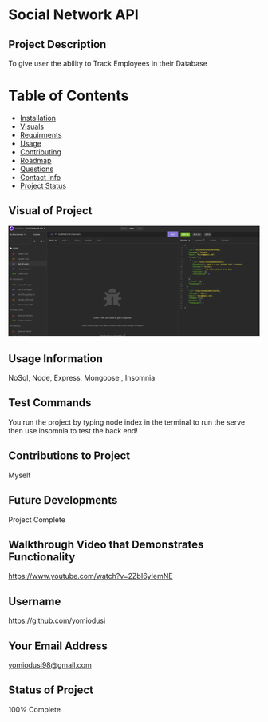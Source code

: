 # Social Network API

  ## Project Description
  To give user the ability to Track Employees in their Database
  # Table of Contents
  * [Installation](#Installation)
  * [Visuals](#Visuals)
  * [Requirments](#Requirments)
  * [Usage](#Usage)
  * [Contributing](#Contributing)
  * [Roadmap](#Roadmap)
  * [Questions](#Questions)
  * [Contact Info](#Email)
  * [Project Status](#Status)

  ## Visual of Project
  ![screenshot](/images/insomnia.png)


  ## Usage Information
  NoSql, Node, Express, Mongoose , Insomnia

  ## Test Commands
  You run the project by typing node index in the terminal to run the serve then use insomnia to test the back end!

  ## Contributions to Project
  Myself 

  ## Future Developments
  Project Complete

  ## Walkthrough Video that Demonstrates Functionality
  https://www.youtube.com/watch?v=2ZbI6yIemNE

  ## Username
  https://github.com/yomiodusi
  
  ## Your Email Address
  yomiodusi98@gmail.com

  ## Status of Project
  100% Complete
